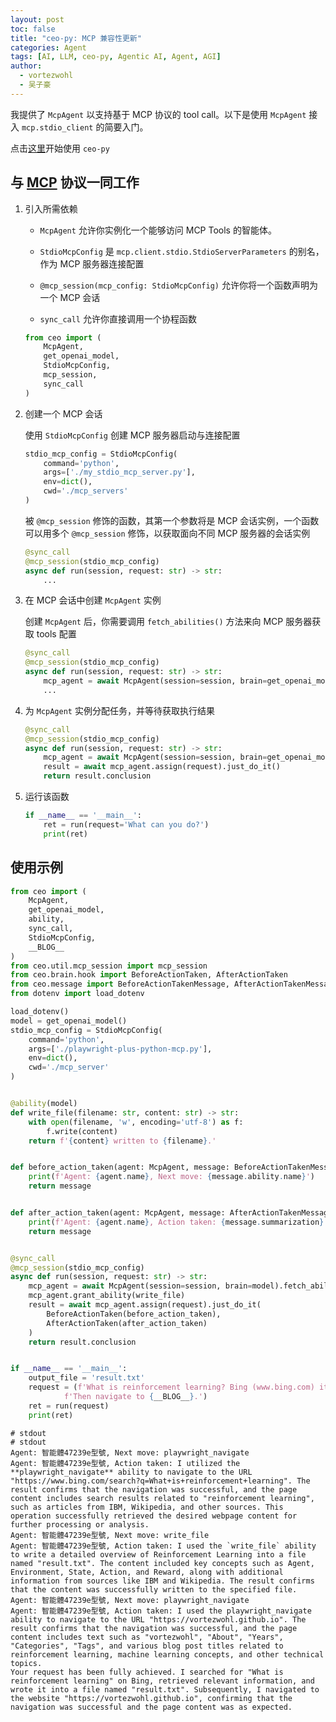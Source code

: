 ```yaml
---
layout: post
toc: false
title: "ceo-py: MCP 兼容性更新"
categories: Agent
tags: [AI, LLM, ceo-py, Agentic AI, Agent, AGI]
author:
  - vortezwohl
  - 吴子豪
---
```


我提供了 `McpAgent` 以支持基于 MCP 协议的 tool call。以下是使用 `McpAgent` 接入 `mcp.stdio_client` 的简要入门。

点击[这里](https://github.com/vortezwohl/CEO-Agentic-AI-Framework)开始使用 `ceo-py`

## 与 [MCP](https://github.com/modelcontextprotocol) 协议一同工作

1. 引入所需依赖

    - `McpAgent` 允许你实例化一个能够访问 MCP Tools 的智能体。

    - `StdioMcpConfig` 是 `mcp.client.stdio.StdioServerParameters` 的别名，作为 MCP 服务器连接配置

    - `@mcp_session(mcp_config: StdioMcpConfig)` 允许你将一个函数声明为一个 MCP 会话

    - `sync_call` 允许你直接调用一个协程函数

    ```python
    from ceo import (
        McpAgent,
        get_openai_model,
        StdioMcpConfig,
        mcp_session,
        sync_call
    )
    ```

2. 创建一个 MCP 会话
   
   使用 `StdioMcpConfig` 创建 MCP 服务器启动与连接配置

    ```python
    stdio_mcp_config = StdioMcpConfig(
        command='python',
        args=['./my_stdio_mcp_server.py'],
        env=dict(),
        cwd='./mcp_servers'
    )
    ```

    被 `@mcp_session` 修饰的函数，其第一个参数将是 MCP 会话实例，一个函数可以用多个 `@mcp_session` 修饰，以获取面向不同 MCP 服务器的会话实例

    ```python
    @sync_call
    @mcp_session(stdio_mcp_config)
    async def run(session, request: str) -> str:
        ...
    ```

3. 在 MCP 会话中创建 `McpAgent` 实例

    创建 `McpAgent` 后，你需要调用 `fetch_abilities()` 方法来向 MCP 服务器获取 tools 配置

    ```python
    @sync_call
    @mcp_session(stdio_mcp_config)
    async def run(session, request: str) -> str:
        mcp_agent = await McpAgent(session=session, brain=get_openai_model()).fetch_abilities()
        ...
    ```

4. 为 `McpAgent` 实例分配任务，并等待获取执行结果

    ```python
    @sync_call
    @mcp_session(stdio_mcp_config)
    async def run(session, request: str) -> str:
        mcp_agent = await McpAgent(session=session, brain=get_openai_model()).fetch_abilities()
        result = await mcp_agent.assign(request).just_do_it()
        return result.conclusion
    ```

5. 运行该函数

    ```python
    if __name__ == '__main__':
        ret = run(request='What can you do?')
        print(ret)
    ```

## 使用示例

```python
from ceo import (
    McpAgent,
    get_openai_model,
    ability,
    sync_call,
    StdioMcpConfig,
    __BLOG__
)
from ceo.util.mcp_session import mcp_session
from ceo.brain.hook import BeforeActionTaken, AfterActionTaken
from ceo.message import BeforeActionTakenMessage, AfterActionTakenMessage
from dotenv import load_dotenv

load_dotenv()
model = get_openai_model()
stdio_mcp_config = StdioMcpConfig(
    command='python',
    args=['./playwright-plus-python-mcp.py'],
    env=dict(),
    cwd='./mcp_server'
)


@ability(model)
def write_file(filename: str, content: str) -> str:
    with open(filename, 'w', encoding='utf-8') as f:
        f.write(content)
    return f'{content} written to {filename}.'


def before_action_taken(agent: McpAgent, message: BeforeActionTakenMessage):
    print(f'Agent: {agent.name}, Next move: {message.ability.name}')
    return message


def after_action_taken(agent: McpAgent, message: AfterActionTakenMessage):
    print(f'Agent: {agent.name}, Action taken: {message.summarization}')
    return message


@sync_call
@mcp_session(stdio_mcp_config)
async def run(session, request: str) -> str:
    mcp_agent = await McpAgent(session=session, brain=model).fetch_abilities()
    mcp_agent.grant_ability(write_file)
    result = await mcp_agent.assign(request).just_do_it(
        BeforeActionTaken(before_action_taken),
        AfterActionTaken(after_action_taken)
    )
    return result.conclusion


if __name__ == '__main__':
    output_file = 'result.txt'
    request = (f'What is reinforcement learning? Bing (www.bing.com) it and write down the search results into local file: {output_file}. '
            f'Then navigate to {__BLOG__}.')
    ret = run(request)
    print(ret)
```

```
# stdout
# stdout
Agent: 智能體47239e型號, Next move: playwright_navigate
Agent: 智能體47239e型號, Action taken: I utilized the **playwright_navigate** ability to navigate to the URL "https://www.bing.com/search?q=What+is+reinforcement+learning". The result confirms that the navigation was successful, and the page content includes search results related to "reinforcement learning", such as articles from IBM, Wikipedia, and other sources. This operation successfully retrieved the desired webpage content for further processing or analysis.
Agent: 智能體47239e型號, Next move: write_file
Agent: 智能體47239e型號, Action taken: I used the `write_file` ability to write a detailed overview of Reinforcement Learning into a file named "result.txt". The content included key concepts such as Agent, Environment, State, Action, and Reward, along with additional information from sources like IBM and Wikipedia. The result confirms that the content was successfully written to the specified file.
Agent: 智能體47239e型號, Next move: playwright_navigate
Agent: 智能體47239e型號, Action taken: I used the playwright_navigate ability to navigate to the URL "https://vortezwohl.github.io". The result confirms that the navigation was successful, and the page content includes text such as "vortezwohl", "About", "Years", "Categories", "Tags", and various blog post titles related to reinforcement learning, machine learning concepts, and other technical topics.
Your request has been fully achieved. I searched for "What is reinforcement learning" on Bing, retrieved relevant information, and wrote it into a file named "result.txt". Subsequently, I navigated to the website "https://vortezwohl.github.io", confirming that the navigation was successful and the page content was as expected.
```

